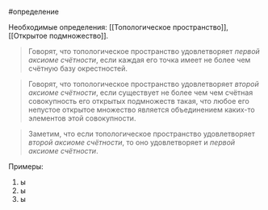 #определение

Необходимые определения: [[Топологическое пространство]], [[Открытое подмножество]].

>Говорят, что топологическое пространство удовлетворяет *первой аксиоме счётности*, если каждая его точка имеет не более чем счётную базу окрестностей.

>Говорят, что топологическое пространство удовлетворяет *второй аксиоме счётности*, если существует не более чем чем счётная совокупность его открытых подмножеств такая, что любое его непустое открытое множество является объединением каких-то элементов этой совокупности.

>Заметим, что если топологическое пространство удовлетворяет *второй аксиоме счётности*, то оно удовлетворяет и *первой аксиоме счётности*.

Примеры:
1) ы
2) ы
3) ы